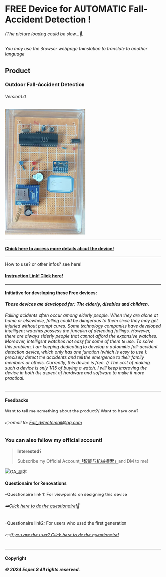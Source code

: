# FREE Device for AUTOMATIC Fall-Accident Detection !



###### (The picture loading could be slow...🐌)
###### You may use the Browser webpage translation to translate to another language


## Product

### Outdoor Fall-Accident Detection
###### Version1.0

 ![DATA](V11.png)

---
####  [Chick here to access more details about the device!](https://esperaa.github.io/fallingdetect/)

---

How to use? or other infos? see here!
#### [Instruction Link! Click here!](https://esperaa.github.io/WebextensionforAutome-/)

---
#### Initiative for developing these Free devices:

**_These devices are developed for: The elderly, disables and children._**
###### Falling acidents often occur among elderly people. When they are alone at home or elsewhere, falling could be dangerous to them since they may get injuried without prompt cures. Some technology companies have developed intelligent watches possess the function of detecting fallings. However, there are always elderly people that cannot afford the expansive watches. Moreover, intelligent watches not easy for some of them to use. To solve this problem, I am keeping dedicating to develop a automatic fall-accident detection device, which only has one function (which is easy to use ): precisely detect the accidents and tell the emergence to their family members or others. Currently, this device is free. // The cost of making such a device is only 1/15 of buying a watch. I will keep improving the device in both the aspect of hardware and software to make it more practical.


---

#### Feedbacks
Want to tell me something about the product?/ Want to have one?
###### 👉email to: Fall_detectemail@qq.com


### You can also follow my official account!

> **Interested?**
> 
> Subscribe my Official Account[「智能与机械探索」](https://esperaa.github.io/WebextensionforAutome-/)and DM to me!
> 

<img width="255" alt="OA_副本" src="https://github.com/Esperaa/meaidevice/assets/156643030/228ad1d2-c708-4956-82b1-a82b929415d9">

#### Questionaire for Renovations


-Questionaire link 1: For viewpoints on designing this device
###### ➡️[Click here to do the questionaire!](https://v.wjx.cn/vm/Q2Frjo2.aspx#)📝

-Questionaire link2: For users who used the first generation
###### 👉[If you are the user? Click here to do the questionaire!](https://www.wjx.cn/vm/Q72F9Z0.aspx# )

---

#### Copyright

**_© 2024 Esper.S All rights reserved._**

